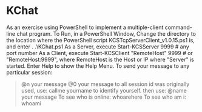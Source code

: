 # KChat
As an exercise using PowerShell to implement a multiple-client command-line chat program.
To Run, in a PowerShell Window, Change the directory to the location where the PowerShell script KCSTcpServerClient_v1.0.15.ps1 is, and enter
. .\KChat.ps1
As a Server, execute Start-KCSServer 9999 # any port number
As a Client, execute Start-KCSClient "RemoteHost" 9999 # or "RemoteHost:9999", where RemoteHost is the Host or IP where "Server" is started.
Enter Help to show the Help Menu.
To send your message to any particular session: 
> @n your message
> @0 your message to all
session id was originally used, use:
> callme yourname
to identify yourself.
then use:
> @name your message
To see who is online:
> whoarehere
To see who am i:
> whoami
